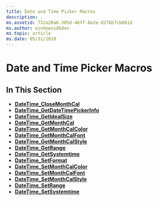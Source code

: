 ```yaml
---
title: Date and Time Picker Macros
description: .
ms.assetid: 732a20a6-305d-46ff-8e2e-d276b7cb061d
ms.author: windowssdkdev
ms.topic: article
ms.date: 05/31/2018
---
```


# Date and Time Picker Macros

## In This Section

-   [**DateTime\_CloseMonthCal**](/windows/desktop/api/Commctrl/nf-commctrl-datetime_closemonthcal)
-   [**DateTime\_GetDateTimePickerInfo**](/windows/desktop/api/Commctrl/nf-commctrl-datetime_getdatetimepickerinfo)
-   [**DateTime\_GetIdealSize**](/windows/desktop/api/Commctrl/nf-commctrl-datetime_getidealsize)
-   [**DateTime\_GetMonthCal**](/windows/desktop/api/Commctrl/nf-commctrl-datetime_getmonthcal)
-   [**DateTime\_GetMonthCalColor**](/windows/desktop/api/Commctrl/nf-commctrl-datetime_getmonthcalcolor)
-   [**DateTime\_GetMonthCalFont**](/windows/desktop/api/Commctrl/nf-commctrl-datetime_getmonthcalfont)
-   [**DateTime\_GetMonthCalStyle**](/windows/desktop/api/Commctrl/nf-commctrl-datetime_getmonthcalstyle)
-   [**DateTime\_GetRange**](/windows/desktop/api/Commctrl/nf-commctrl-datetime_getrange)
-   [**DateTime\_GetSystemtime**](/windows/desktop/api/Commctrl/nf-commctrl-datetime_getsystemtime)
-   [**DateTime\_SetFormat**](/windows/desktop/api/Commctrl/nf-commctrl-datetime_setformat)
-   [**DateTime\_SetMonthCalColor**](/windows/desktop/api/Commctrl/nf-commctrl-datetime_setmonthcalcolor)
-   [**DateTime\_SetMonthCalFont**](/windows/desktop/api/Commctrl/nf-commctrl-datetime_setmonthcalfont)
-   [**DateTime\_SetMonthCalStyle**](/windows/desktop/api/Commctrl/nf-commctrl-datetime_setmonthcalstyle)
-   [**DateTime\_SetRange**](/windows/desktop/api/Commctrl/nf-commctrl-datetime_setrange)
-   [**DateTime\_SetSystemtime**](/windows/desktop/api/Commctrl/nf-commctrl-datetime_setsystemtime)

 

 




